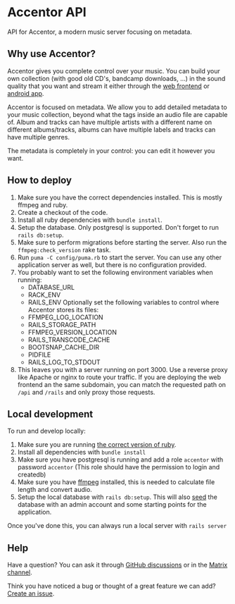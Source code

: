 # Accentor API

API for Accentor, a modern music server focusing on metadata.

## Why use Accentor?
Accentor gives you complete control over your music. You can build
your own collection (with good old CD's, bandcamp downloads, ...) in
the sound quality that you want and stream it either through the [web
frontend](https://github.com/accentor/web) or [android
app](https://github.com/accentor/android).

Accentor is focused on metadata. We allow you to add detailed metadata
to your music collection, beyond what the tags inside an audio file
are capable of. Album and tracks can have multiple artists with a
different name on different albums/tracks, albums can have multiple
labels and tracks can have multiple genres.

The metadata is completely in your control: you can edit it however
you want.

## How to deploy

1. Make sure you have the correct dependencies installed. This is
   mostly ffmpeg and ruby.
1. Create a checkout of the code.
1. Install all ruby dependencies with `bundle install`.
1. Setup the database. Only postgresql is supported. Don't forget to
   run `rails db:setup`.
1. Make sure to perform migrations before starting the server. Also
   run the `ffmpeg:check_version` rake task.
1. Run `puma -C config/puma.rb` to start the server. You can use any
   other application server as well, but there is no configuration
   provided.
1. You probably want to set the following environment variables when
   running:
    * DATABASE_URL
    * RACK_ENV
    * RAILS_ENV
  Optionally set the following variables to control where Accentor
  stores its files:
    * FFMPEG_LOG_LOCATION
    * RAILS_STORAGE_PATH
    * FFMPEG_VERSION_LOCATION
    * RAILS_TRANSCODE_CACHE
    * BOOTSNAP_CACHE_DIR
    * PIDFILE
    * RAILS_LOG_TO_STDOUT
1. This leaves you with a server running on port 3000. Use a reverse
   proxy like Apache or nginx to route your traffic. If you are
   deploying the web frontend an the same subdomain, you can match the
   requested path on `/api` and `/rails` and only proxy those
   requests.

## Local development
To run and develop locally:
1. Make sure you are running [the correct version of
   ruby](https://github.com/accentor/api/blob/develop/.ruby-version).
1. Install all dependencies with `bundle install`
1. Make sure you have postgresql is running and add a role `accentor`
   with password `accentor` (This role should have the permission to
   login and createdb)
1. Make sure you have [ffmpeg](https://ffmpeg.org/download.html)
   installed, this is needed to calculate file length and convert
   audio.
1. Setup the local database with `rails db:setup`. This will also
  [seed](https://github.com/accentor/api/blob/develop/db/seeds.rb) the
  database with an admin account and some starting points for the
  application.

Once you've done this, you can always run a local server with `rails server`

## Help

Have a question? You can ask it through [GitHub
discussions](https://github.com/accentor/api/discussions) or in the
[Matrix channel](https://matrix.to/#/!PCYHOaWItkVRNacTSv:vanpetegem.me?via=vanpetegem.me&via=matrix.org).

Think you have noticed a bug or thought of a great feature we can add?
[Create an issue](https://github.com/accentor/api/issues/new/choose).
